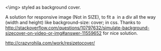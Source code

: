 <\img> styled as background cover.

A solution for responsive image (Not in SIZE), to fit a <img> in a div all the way (width and height) like background-size: cover; in css. Thanks to http://stackoverflow.com/questions/10797632/simulate-background-sizecover-on-video-or-img#answer-11559652 for nice solution.

http://crazyrohila.com/work/resizetocover/
